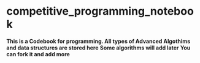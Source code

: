 # competitive_programming_notebook

**This is a Codebook for programming. All types of Advanced Algothims and data structures are stored here**
**Some algorithms will add later**
**You can fork it and add more**


